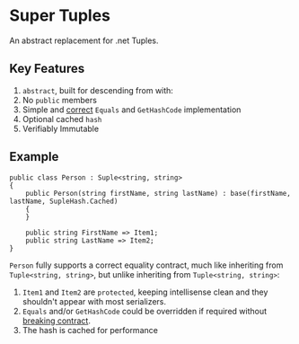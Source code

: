 # Super Tuples

An abstract replacement for .net Tuples.

## Key Features

1. `abstract`, built for descending from with:
1. No `public` members
1. Simple and [correct](http://stackoverflow.com/questions/35200738/any-good-reason-why-tuple-equals-does-not-check-exact-types) `Equals` and `GetHashCode` implementation
1. Optional cached `hash`
1. Verifiably Immutable

## Example

```
public class Person : Suple<string, string>
{
    public Person(string firstName, string lastName) : base(firstName, lastName, SupleHash.Cached)
    {
    }
    
    public string FirstName => Item1;
    public string LastName => Item2;
}
```

`Person` fully supports a correct equality contract, much like inheriting from `Tuple<string, string>`, but unlike inheriting from `Tuple<string, string>`:

1. `Item1` and `Item2` are `protected`, keeping intellisense clean and they shouldn't appear with most serializers. 
1. `Equals` and/or `GetHashCode` could be overridden if required without [breaking contract](http://stackoverflow.com/questions/35200738/any-good-reason-why-tuple-equals-does-not-check-exact-types).
1. The hash is cached for performance
